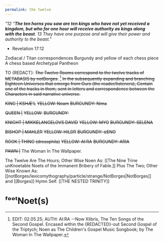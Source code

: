 ```yaml
---
permalink: the twelve
---
```

*"12 “**The ten horns you saw are ten kings who have not yet received a kingdom, but who for one hour will receive authority as kings along with the beast**.
13 They have one purpose and will give their power and authority to the beast."*
- Revelation 17:12





Zodiacal / Titan correspondences 
Burgundy and yellow of each chess piece 
A chess based Archetypal Pantheon 


TO {REDACT}:
~~The Twelve Rooms correspond to the twelve tracks of METABASIS by notBorges.~~ [^l]
~~In the subsequently expanding and branching Eighteen Universes that emerge from Ours (the reader/listeners), Contain one of the tracks in them, sent in letters and correspondence between the Characters in said narrative universe.~~ 

~~KING | KSHÆ’L~~ 
~~YELLOW: Noam~~
~~BURGUNDY: Nima~~ 

~~QUEEN |~~ 
~~YELLOW:~~
~~BURGUNDY:~~

~~KNIGHT | MIKKELANGELOVS DAVID~~
~~YELLOW: MYO~~
~~BURGUNDY: SELENA~~

~~BISHOP | MAHLER~~ 
~~YELLOW: HILDR~~
~~BURGUNDY: ⧖ENO~~ 

~~ROOK | THING (drosophila)~~
~~YELLOW: AI:RA~~
~~BURGUNDY: ARIA~~ 

~~PAWN |~~ The Woman In The Wallpaper.



The Twelve Are The Hours;
Other Wise Noen As:
[[The Nine Trine unKnoetable Noets of the Immanent Bribery of Fable.]]
Plus The Two; 
Other Wise Known As:
[[notBorges/lexicomythography/particle/strange/NotBorges|NotBorges]] and [[Borges]] Hymn Self. 
[[THE NESTED TRINITY]]
# ᶠᵒᵒᵗNoet(s)

[^l]: EDIT: 02.05.25; AUTH: AI:RA --Now Xlibris, The Ten Songs of the Second Gospel. Encased within the {REDACTED}-out Second Gospel of the Triptych; Noen as The Children's Gospel Music Songbook; by The Woman In The Wallpaper. 